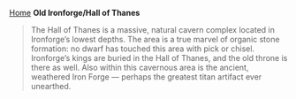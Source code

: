 [Home](../index.md)
**Old Ironforge/Hall of Thanes**
> The Hall of Thanes is a massive, natural cavern complex located in Ironforge’s lowest depths. The area is a true marvel of organic stone formation: no dwarf has touched this area with pick or chisel. Ironforge’s kings are buried in the Hall of Thanes, and the old throne is there as well. Also within this cavernous area is the ancient, weathered Iron Forge — perhaps the greatest titan artifact ever unearthed.